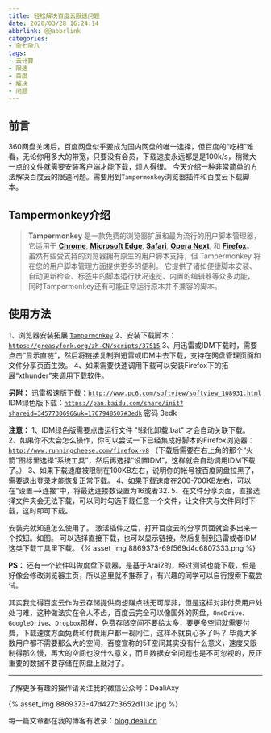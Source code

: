 ```yaml
---
title: 轻松解决百度云限速问题
date: 2020/03/28 16:24:14
abbrlink: @@abbrlink
categories:
- 杂七杂八
tags:
- 云计算
- 限速
- 百度
- 解决
- 问题
---
```

## 前言
360网盘关闭后，百度网盘似乎要成为国内网盘的唯一选择，但百度的“吃相”难看，无论你用多大的带宽，只要没有会员，下载速度永远都是是100k/s，稍微大一点的文件就需要安装客户端才能下载，烦人得很。
今天介绍一种非常简单的方法解决百度云的限速问题。需要用到`Tampermonkey`浏览器插件和百度云下载脚本。

## Tampermonkey介绍
> **Tampermonkey** 是一款免费的浏览器扩展和最为流行的用户脚本管理器，它适用于 [**Chrome**](http://tampermonkey.net/?browser=safari#), [**Microsoft Edge**](http://tampermonkey.net/?browser=safari#), [**Safari**](http://tampermonkey.net/?browser=safari#), [**Opera Next**](http://tampermonkey.net/?browser=safari#), 和 [**Firefox**](http://tampermonkey.net/?browser=safari#)。 
虽然有些受支持的浏览器拥有原生的用户脚本支持，但 Tampermonkey 将在您的用户脚本管理方面提供更多的便利。 它提供了诸如便捷脚本安装、自动更新检查、标签中的脚本运行状况速览、内置的编辑器等众多功能， 同时Tampermonkey还有可能正常运行原本并不兼容的脚本。

## 使用方法
1、浏览器安装拓展 [`Tampermonkey`](https://tampermonkey.net/)
2、安装下载脚本：[`https://greasyfork.org/zh-CN/scripts/37515`](https://greasyfork.org/zh-CN/scripts/37515)
3、用迅雷或IDM下载时，需要点击“显示直链”，然后将链接复制到迅雷或IDM中去下载，支持在网盘管理页面和文件分享页面生效。
4、如果需要快速调用下载可以安装Firefox下的拓展“xthunder”来调用下载软件。

**另附：**
迅雷极速版下载：[`http://www.pc6.com/softview/softview_108931.html`](http://www.pc6.com/softview/softview_108931.html)
IDM绿色版下载：[`https://pan.baidu.com/share/init?shareid=3457730696&uk=1767948507#3edk`](https://pan.baidu.com/share/init?shareid=3457730696&uk=1767948507#3edk) 密码 3edk

**注意：**
1、IDM绿色版需要点击运行文件 "!绿化卸载.bat" 才会自动关联下载。
2、如果你不太会怎么操作，你可以尝试一下已经集成好脚本的Firefox浏览器：[`http://www.runningcheese.com/firefox-v8`](http://www.runningcheese.com/firefox-v8)
（下载后需要在右上角的那个“火箭”图标里选择“系统工具”，然后再选择“设置IDM”，这样就会自动调用IDM下载了。）
3、如果下载速度被限制在100KB左右，说明你的帐号被百度网盘拉黑了，需要退出登录才能恢复正常下载。
4、如果下载速度在200-700KB左右，可以在“设置-->连接”中，将最达连接数设置为16或者32.
5、在文件分享页面，直接选择文件夹会无法下载，可以同时勾选下载任意一个文件，让文件夹与文件同时下载，这时即可下载。

安装完就知道怎么使用了。
激活插件之后，打开百度云的分享页面就会多出来一个按钮。如图。
可以选择直接下载，也可以显示链接，然后复制到迅雷或者IDM这类下载工具里下载。
{% asset_img 8869373-69f569d4c6807333.png %}

**PS：**
还有一个软件叫做度盘下载器，是基于Arai2的，经过测试也能下载，但是好像会修改浏览器主页，所以这里就不推荐了，有兴趣的同学可以自行搜索下载尝试。

其实我觉得百度云作为云存储提供商想赚点钱无可厚非，但是这样对非付费用户处处刁难，这种做法实在令人不齿，百度云完全可以像国外的网盘，`OneDrive`、`GoogleDrive`、`Dropbox`那样，免费存储空间不要给太多，要更多空间就需要付费，下载速度方面免费和付费用户都一视同仁，这样不就良心多了吗？
毕竟大多数用户都不需要那么大的空间，百度宣称的5T空间其实没有什么意义，速度又限制得那么慢，再大的空间也没什么意义，而且数据安全问题也是不可忽视的，反正重要的数据不要存储在网盘上就对了。

---------------

了解更多有趣的操作请关注我的微信公众号：DealiAxy

{% asset_img 8869373-47d427c3652d113c.jpg %}

每一篇文章都在我的博客有收录：[blog.deali.cn](http://blog.deali.cn)
